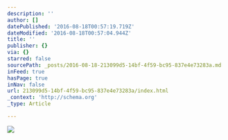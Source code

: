 ```yaml
---
description: ''
author: []
datePublished: '2016-08-18T00:57:19.719Z'
dateModified: '2016-08-18T00:57:04.944Z'
title: ''
publisher: {}
via: {}
starred: false
sourcePath: _posts/2016-08-18-213099d5-14bf-4f59-bc95-837e4e73283a.md
inFeed: true
hasPage: true
inNav: false
url: 213099d5-14bf-4f59-bc95-837e4e73283a/index.html
_context: 'http://schema.org'
_type: Article

---
```

![](https://the-grid-user-content.s3-us-west-2.amazonaws.com/345b874b-1bcb-4334-ac40-eb9e47cd3cf2.jpg)